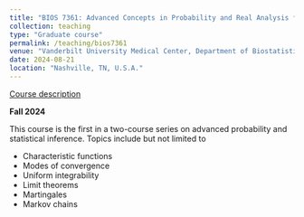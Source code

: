 ```yaml
---
title: "BIOS 7361: Advanced Concepts in Probability and Real Analysis for Biostatisticians"
collection: teaching
type: "Graduate course"
permalink: /teaching/bios7361
venue: "Vanderbilt University Medical Center, Department of Biostatistics"
date: 2024-08-21
location: "Nashville, TN, U.S.A."
---
```


[Course description](https://www.coursicle.com/vanderbilt/courses/BIOS/7361/)

**Fall 2024**

This course is the first in a two-course series on advanced probability and statistical inference. Topics include but not limited to
* Characteristic functions
* Modes of convergence
* Uniform integrability
* Limit theorems
* Martingales
* Markov chains


